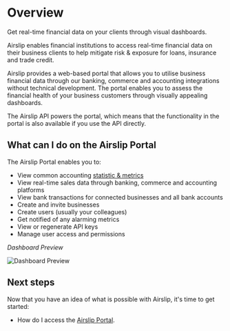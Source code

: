 # Overview

<p class="description">Get real-time financial data on your clients through visual dashboards.</p>

Airslip enables financial institutions to access real-time financial data on their business clients to help mitigate risk & exposure for loans, insurance and trade credit.

Airslip provides a web-based portal that allows you to utilise business financial data through our banking, commerce and accounting integrations without technical development. The portal enables you to assess the financial health of your business customers through visually appealing dashboards.

The Airslip API powers the portal, which means that the functionality in the portal is also available if you use the API directly.

## What can I do on the Airslip Portal

The Airslip Portal enables you to:

- View common accounting [statistic & metrics](/components/overview/)
- View real-time sales data through banking, commerce and accounting platforms
- View bank transactions for connected businesses and all bank accounts
- Create and invite businesses
- Create users (usually your colleagues)
- Get notified of any alarming metrics
- View or regenerate API keys
- Manage user access and permissions

*Dashboard Preview*

![Dashboard Preview](/static/images/screenshots/dashboard.png)

## Next steps

Now that you have an idea of what is possible with Airslip, it's time to get started:

- How do I access the [Airslip Portal](/getting-started/usage).